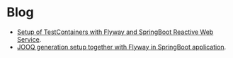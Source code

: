 # Blog
* [Setup of TestContainers with Flyway and SpringBoot Reactive Web Service](./usage_of_testcontainers_flyway_reactive.html).
* [JOOQ generation setup together with Flyway in SpringBoot application](./jooq_with_flyway.html).